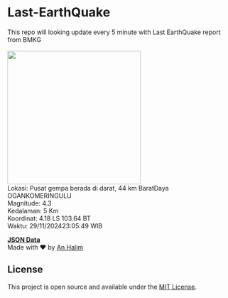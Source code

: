# Last-EarthQuake
This repo will looking update every 5 minute with Last EarthQuake report from BMKG
<br>
<br>
<img src="https://static.bmkg.go.id/20241129230549.mmi.jpg" width="300"/>
<br>
Lokasi: Pusat gempa berada di darat, 44 km BaratDaya OGANKOMERINGULU <br>
Magnitude: 4.3 <br>
Kedalaman: 5 Km <br>
Koordinat: 4.18 LS 103.64 BT <br>
Waktu: 29/11/202423:05:49 WIB <br>

<a href="./data/data.json">**JSON Data**</a>
<br>
Made with ❤️ by <a href="https://github.com/an-halim">An Halim</a>
## License

This project is open source and available under the [MIT License](LICENSE).
